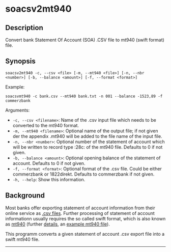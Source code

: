 # soacsv2mt940

## Description

Convert bank Statement Of Account (SOA) .CSV file to mt940 (swift format) file.

## Synopsis

    soacsv2mt940 -c, --csv <file> [-m, --mt940 <file>] [-n, --nbr <number>] [-b, --balance <amount>] [-f, --format <format>]

Example:

    soacsvmt940 -c bank.csv --mt940 bank.txt -n 001 --balance -1523,89 -f commerzbank

Arguments:

- `-c, --csv <filename>`: Name of the .csv input file which needs to be converted to the mt940 format.
- `-m, --mt940 <filename>`: Optional name of the output file; if not given der the appendix .mt940 will be added to the file name of the input file.
- `-n, --nbr <number>`: Optional number of the statement of account which will be written to record type :28c: of the mt940 file. Defaults to 0 if not given.
- `-b, --balance <amount>`: Optional opening balance of the statement of account. Defaults to 0 if not given.
- `-f, --format <format>`: Optional format of the .csv file. Could be either commerzbank or 1822direkt. Defaults to commerzbank if not given.
- `-h, --help`: Show this information.

## Background

Most banks offer exporting statement of account information from their online service as [.csv files][1]. Further processing of statement of account informationn usually requires the so called swift format, which is also known as [mt940][2] (further [details][3], an [example mt940 file][4]).

This programm converts a given statement of account .csv export file into a swift mt940 file.

---

[1]:data/test.csv
[2]:http://de.wikipedia.org/wiki/MT940
[3]:data/datenstruktur-mt940-swift.pdf
[4]:data/soamt940_test_template.mt940